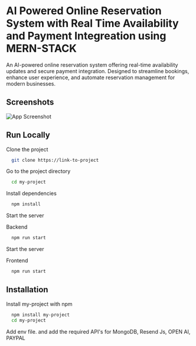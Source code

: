 
# AI Powered Online Reservation System with Real Time Availability and Payment Integreation using MERN-STACK

An AI-powered online reservation system offering real-time availability updates and secure payment integration. Designed to streamline bookings, enhance user experience, and automate reservation management for modern businesses.





## Screenshots

![App Screenshot](https://via.placeholder.com/468x300?text=App+Screenshot+Here)


## Run Locally

Clone the project

```bash
  git clone https://link-to-project
```

Go to the project directory

```bash
  cd my-project
```

Install dependencies

```bash
  npm install
```

Start the server

Backend
```bash
  npm run start
```

Start the server

Frontend
```bash
  npm run start
```


## Installation

Install my-project with npm

```bash
  npm install my-project
  cd my-project
```
Add env file. and  add the required API's for MongoDB, Resend Js, OPEN AI, PAYPAL
